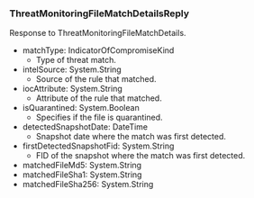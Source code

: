 ### ThreatMonitoringFileMatchDetailsReply
Response to ThreatMonitoringFileMatchDetails.

- matchType: IndicatorOfCompromiseKind
  - Type of threat match.
- intelSource: System.String
  - Source of the rule that matched.
- iocAttribute: System.String
  - Attribute of the rule that matched.
- isQuarantined: System.Boolean
  - Specifies if the file is quarantined.
- detectedSnapshotDate: DateTime
  - Snapshot date where the match was first detected.
- firstDetectedSnapshotFid: System.String
  - FID of the snapshot where the match was first detected.
- matchedFileMd5: System.String
- matchedFileSha1: System.String
- matchedFileSha256: System.String
